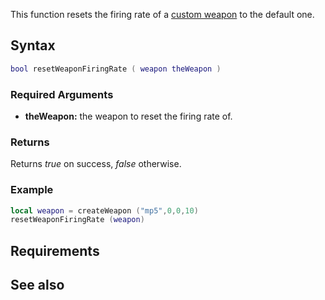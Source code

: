This function resets the firing rate of a [custom weapon](/docs/element/weapon.md "wikilink") to the default one.

Syntax
------

``` lua
bool resetWeaponFiringRate ( weapon theWeapon )
```

### Required Arguments

-   **theWeapon:** the weapon to reset the firing rate of.

### Returns

Returns *true* on success, *false* otherwise.

### Example

``` lua
local weapon = createWeapon ("mp5",0,0,10) 
resetWeaponFiringRate (weapon)
```

Requirements
------------

See also
--------
